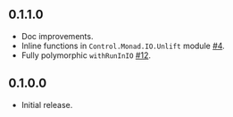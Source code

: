 ## 0.1.1.0

* Doc improvements.
* Inline functions in `Control.Monad.IO.Unlift` module [#4](https://github.com/fpco/unliftio/pull/4).
* Fully polymorphic `withRunInIO` [#12](https://github.com/fpco/unliftio/pull/12).

## 0.1.0.0

* Initial release.
